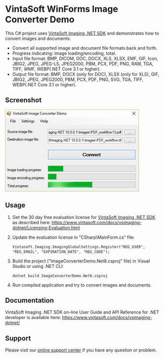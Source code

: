 # VintaSoft WinForms Image Converter Demo

This C# project uses <a href="https://www.vintasoft.com/vsimaging-dotnet-index.html">VintaSoft Imaging .NET SDK</a> and demonstrates how to convert images and documents:
* Convert all supported image and document file formats back and forth.
* Progress indicating: image loading/encoding, total. 
* Input file format: BMP, DICOM, DOC, DOCX, XLS, XLSX, EMF, GIF, Icon, JBIG2, JPEG, JPEG-LS, JPEG2000, PBM, PCX, PDF, PNG,  RAW, TGA, TIFF, WMF, WEBP(.NET Core 3.1 or higher).
* Output file format: BMP, DOCX (only for DOC), XLSX (only for XLS), GIF, JBIG2, JPEG, JPEG2000, PBM, PCX, PDF, PNG, SVG, TGA, TIFF, WEBP(.NET Core 3.1 or higher).


## Screenshot
<img src="vintasoft-image-converter-demo.png" title="VintaSoft Image Converter Demo">


## Usage
1. Get the 30 day free evaluation license for <a href="https://www.vintasoft.com/vsimaging-dotnet-index.html" target="_blank">VintaSoft Imaging .NET SDK</a> as described here: <a href="https://www.vintasoft.com/docs/vsimaging-dotnet/Licensing-Evaluation.html" target="_blank">https://www.vintasoft.com/docs/vsimaging-dotnet/Licensing-Evaluation.html</a>

2. Update the evaluation license in "CSharp\MainForm.cs" file:
   ```
   Vintasoft.Imaging.ImagingGlobalSettings.Register("REG_USER", "REG_EMAIL", "EXPIRATION_DATE", "REG_CODE");
   ```

3. Build the project ("ImageConverterDemo.Net8.csproj" file) in Visual Studio or using .NET CLI:
   ```
   dotnet build ImageConverterDemo.Net8.csproj
   ```

4. Run compiled application and try to convert images and documents.


## Documentation
VintaSoft Imaging .NET SDK on-line User Guide and API Reference for .NET developer is available here: https://www.vintasoft.com/docs/vsimaging-dotnet/


## Support
Please visit our <a href="https://myaccount.vintasoft.com/">online support center</a> if you have any question or problem.
